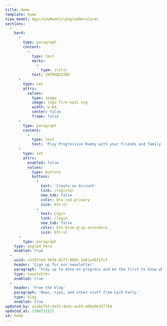```yaml
---
title: Home
template: home
view_model: App\ViewModels\AngledHeroCards
sections:
  -
    bard:
      -
        type: paragraph
        content:
          -
            type: text
            marks:
              -
                type: italic
            text: INTRODUCING
      -
        type: set
        attrs:
          values:
            type: image
            image: logo-fire-opal.svg
            width: w-64
            center: false
            frame: false
      -
        type: paragraph
        content:
          -
            type: text
            text: 'Play Progressive Rummy with your friends and family, no matter where they are in the world!'
      -
        type: set
        attrs:
          enabled: false
          values:
            type: buttons
            buttons:
              -
                text: 'Create an Account'
                link: /register
                new_tab: false
                color: btn-red-primary
                size: btn-xl
              -
                text: Login
                link: /login
                new_tab: false
                color: btn-blue-gray-secondary
                size: btn-xl
      -
        type: paragraph
    type: angled_hero
    enabled: true
  -
    uuid: cb195fe9-9038-42ff-90b5-1e81ad8f1fcf
    header: 'Sign up for our newsletter'
    paragraph: 'Stay up to date on progress and be the first to know when we launch!'
    type: newsletter
    enabled: true
  -
    header: 'From the blog'
    paragraph: 'News, tips, and other stuff from Card Party.'
    type: blog
    enabled: true
updated_by: a2a6e7b3-daf1-4e3c-ac03-a05e962d7794
updated_at: 1588731521
id: home
---
```

